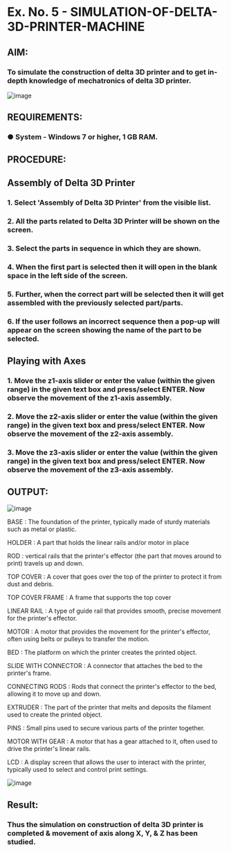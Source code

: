 # Ex. No. 5 - SIMULATION-OF-DELTA-3D-PRINTER-MACHINE
 
## AIM:
### To simulate the construction of delta 3D printer and to get in-depth knowledge of mechatronics of delta 3D printer.

![image](https://github.com/Sellakumar1987/Ex.-No.-5---SIMULATION-OF-DELTA-3D-PRINTER-MACHINE/assets/113594316/c784471e-098f-456d-9c1b-e9f0ce56cc9b)

## REQUIREMENTS:
### ●	System - Windows 7 or higher, 1 GB RAM.

## PROCEDURE:

## Assembly of Delta 3D Printer
### 1.	Select 'Assembly of Delta 3D Printer' from the visible list.
### 2.	All the parts related to Delta 3D Printer will be shown on the screen.
### 3.	Select the parts in sequence in which they are shown.
### 4.	When the first part is selected then it will open in the blank space in the left side of the screen.
### 5.	Further, when the correct part will be selected then it will get assembled with the previously selected part/parts.
### 6.	If the user follows an incorrect sequence then a pop-up will appear on the screen showing the name of the part to be selected.

## Playing with Axes
### 1.	Move the z1-axis slider or enter the value (within the given range) in the given text box and press/select ENTER. Now observe the movement of the z1-axis assembly.
### 2.	Move the z2-axis slider or enter the value (within the given range) in the given text box and press/select ENTER. Now observe the movement of the z2-axis assembly.
### 3.	Move the z3-axis slider or enter the value (within the given range) in the given text box and press/select ENTER. Now observe the movement of the z3-axis assembly.

## OUTPUT:
![image](https://github.com/Kesavasai20/Ex.-No.-5---SIMULATION-OF-DELTA-3D-PRINTER-MACHINE/assets/138849303/16ebb65c-15e7-4037-9b3c-c1fa4dc94f21)


BASE :
The foundation of the printer, typically made of sturdy materials such as metal or plastic.

HOLDER :
A part that holds the linear rails and/or motor in place

ROD :
vertical rails that the printer's effector (the part that moves around to print) travels up and down.

TOP COVER :
A cover that goes over the top of the printer to protect it from dust and debris.

TOP COVER FRAME :
A frame that supports the top cover

LINEAR RAIL :
A type of guide rail that provides smooth, precise movement for the printer's effector.

MOTOR :
A motor that provides the movement for the printer's effector, often using belts or pulleys to transfer the motion.

BED :
The platform on which the printer creates the printed object.

SLIDE WITH CONNECTOR :
A connector that attaches the bed to the printer's frame.

CONNECTING RODS :
Rods that connect the printer's effector to the bed, allowing it to move up and down.

EXTRUDER :
The part of the printer that melts and deposits the filament used to create the printed object.

PINS :
Small pins used to secure various parts of the printer together.

MOTOR WITH GEAR :
A motor that has a gear attached to it, often used to drive the printer's linear rails.

LCD :
A display screen that allows the user to interact with the printer, typically used to select and control print settings.

![image](https://github.com/Sellakumar1987/Ex.-No.-5---SIMULATION-OF-DELTA-3D-PRINTER-MACHINE/assets/113594316/1f3e6b6d-0724-41dc-b7d2-15516060d066)



## Result: 
### Thus the simulation on construction of delta 3D printer is completed & movement of axis along X, Y, & Z has been studied.
